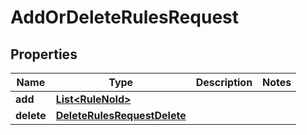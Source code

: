 

# AddOrDeleteRulesRequest


## Properties

| Name | Type | Description | Notes |
|------------ | ------------- | ------------- | -------------|
|**add** | [**List&lt;RuleNoId&gt;**](RuleNoId.md) |  |  |
|**delete** | [**DeleteRulesRequestDelete**](DeleteRulesRequestDelete.md) |  |  |



